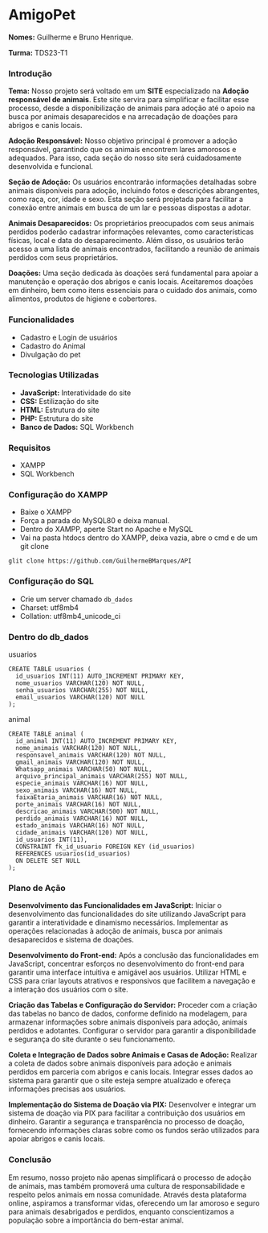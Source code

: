 # AmigoPet 
**Nomes:** Guilherme e Bruno Henrique.

**Turma:** TDS23-T1

### Introdução
**Tema:** Nosso projeto será voltado em um **SITE** especializado na **Adoção responsável de animais**. Este site servira para simplificar e facilitar esse processo, desde a disponibilização de animais para adoção até o apoio na busca por animais desaparecidos e na arrecadação de doações para abrigos e canis locais.

**Adoção Responsável:**
Nosso objetivo principal é promover a adoção responsável, garantindo que os animais encontrem lares amorosos e adequados. Para isso, cada seção do nosso site será cuidadosamente desenvolvida e funcional.

**Seção de Adoção:**
Os usuários encontrarão informações detalhadas sobre animais disponíveis para adoção, incluindo fotos e descrições abrangentes, como raça, cor, idade e sexo. Esta seção será projetada para facilitar a conexão entre animais em busca de um lar e pessoas dispostas a adotar.

**Animais Desaparecidos:**
Os proprietários preocupados com seus animais perdidos poderão cadastrar informações relevantes, como características físicas, local e data do desaparecimento. Além disso, os usuários terão acesso a uma lista de animais encontrados, facilitando a reunião de animais perdidos com seus proprietários.

**Doações:**
Uma seção dedicada às doações será fundamental para apoiar a manutenção e operação dos abrigos e canis locais. Aceitaremos doações em dinheiro, bem como itens essenciais para o cuidado dos animais, como alimentos, produtos de higiene e cobertores.

### Funcionalidades
* Cadastro e Login de usuários
* Cadastro do Animal
* Divulgação do pet

### Tecnologias Utilizadas
* **JavaScript:** Interatividade do site
* **CSS:** Estilização do site
* **HTML:** Estrutura do site
* **PHP:** Estrutura do site
* **Banco de Dados:** SQL Workbench

### Requisitos
* XAMPP
* SQL Workbench

### Configuração do XAMPP
* Baixe o XAMPP
* Força a parada do MySQL80 e deixa manual.
* Dentro do XAMPP, aperte Start no Apache e MySQL
* Vai na pasta htdocs dentro do XAMPP, deixa vazia, abre o cmd e de um git clone
```
glit clone https://github.com/GuilhermeBMarques/API
```
### Configuração do SQL
* Crie um server chamado
``` db_dados ```
* Charset: utf8mb4
* Collation: utf8mb4_unicode_ci

### Dentro do db_dados
usuarios
```
CREATE TABLE usuarios (
  id_usuarios INT(11) AUTO_INCREMENT PRIMARY KEY,
  nome_usuarios VARCHAR(120) NOT NULL,
  senha_usuarios VARCHAR(255) NOT NULL,
  email_usuarios VARCHAR(120) NOT NULL
);
```

animal
```
CREATE TABLE animal (
  id_animal INT(11) AUTO_INCREMENT PRIMARY KEY,
  nome_animais VARCHAR(120) NOT NULL,
  responsavel_animais VARCHAR(120) NOT NULL,
  gmail_animais VARCHAR(120) NOT NULL,
  Whatsapp_animais VARCHAR(50) NOT NULL,
  arquivo_principal_animais VARCHAR(255) NOT NULL,
  especie_animais VARCHAR(16) NOT NULL,
  sexo_animais VARCHAR(16) NOT NULL,
  faixaEtaria_animais VARCHAR(16) NOT NULL,
  porte_animais VARCHAR(16) NOT NULL,
  descricao_animais VARCHAR(500) NOT NULL,
  perdido_animais VARCHAR(16) NOT NULL,
  estado_animais VARCHAR(16) NOT NULL,
  cidade_animais VARCHAR(120) NOT NULL,
  id_usuarios INT(11), 
  CONSTRAINT fk_id_usuario FOREIGN KEY (id_usuarios) 
  REFERENCES usuarios(id_usuarios) 
  ON DELETE SET NULL
);
```

### Plano de Ação
**Desenvolvimento das Funcionalidades em JavaScript:**
Iniciar o desenvolvimento das funcionalidades do site utilizando JavaScript para garantir a interatividade e dinamismo necessários.
Implementar as operações relacionadas à adoção de animais, busca por animais desaparecidos e sistema de doações.

**Desenvolvimento do Front-end:**
Após a conclusão das funcionalidades em JavaScript, concentrar esforços no desenvolvimento do front-end para garantir uma interface intuitiva e amigável aos usuários.
Utilizar HTML e CSS para criar layouts atrativos e responsivos que facilitem a navegação e a interação dos usuários com o site.

**Criação das Tabelas e Configuração do Servidor:**
Proceder com a criação das tabelas no banco de dados, conforme definido na modelagem, para armazenar informações sobre animais disponíveis para adoção, animais perdidos e adotantes.
Configurar o servidor para garantir a disponibilidade e segurança do site durante o seu funcionamento.

**Coleta e Integração de Dados sobre Animais e Casas de Adoção:**
Realizar a coleta de dados sobre animais disponíveis para adoção e animais perdidos em parceria com abrigos e canis locais.
Integrar esses dados ao sistema para garantir que o site esteja sempre atualizado e ofereça informações precisas aos usuários.

**Implementação do Sistema de Doação via PIX:**
Desenvolver e integrar um sistema de doação via PIX para facilitar a contribuição dos usuários em dinheiro.
Garantir a segurança e transparência no processo de doação, fornecendo informações claras sobre como os fundos serão utilizados para apoiar abrigos e canis locais.

### Conclusão
Em resumo, nosso projeto não apenas simplificará o processo de adoção de animais, mas também promoverá uma cultura de responsabilidade e respeito pelos animais em nossa comunidade. Através desta plataforma online, aspiramos a transformar vidas, oferecendo um lar amoroso e seguro para animais desabrigados e perdidos, enquanto conscientizamos a população sobre a importância do bem-estar animal.

